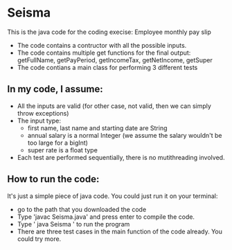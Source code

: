 # Seisma
This is the java code for the coding execise: Employee monthly pay slip
- The code contains a contructor with all the possible inputs.
- The code contains multiple get functions for the final output: getFullName, getPayPeriod, getIncomeTax, getNetIncome, getSuper
- The code contians a main class for performing 3 different tests

## In my code, I assume:
- All the inputs are valid (for other case, not valid, then we can simply throw exceptions)
- The input type: 
    - first name, last name and starting date are String
    - annual salary is a normal Integer (we assume the salary wouldn't be too large for a bigInt)
    - super rate is a float type
- Each test are performed sequentially, there is no mutithreading involved.

## How to run the code:
It's just a simple piece of java code. 
You could just run it on your terminal: 
- go to the path that you downloaded the code
- Type 'javac Seisma.java' and press enter to compile the code. 
- Type ' java Seisma ' to run the program
- There are three test cases in the main function of the code already. You could try more.
